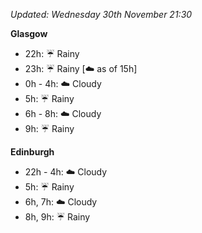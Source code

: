 *Updated: Wednesday 30th November 21:30*

**Glasgow**

* 22h: :umbrella: Rainy
* 23h: :umbrella: Rainy [:cloud: as of 15h]
* 0h - 4h: :cloud: Cloudy
* 5h: :umbrella: Rainy
* 6h - 8h: :cloud: Cloudy
* 9h: :umbrella: Rainy

**Edinburgh**

* 22h - 4h: :cloud: Cloudy
* 5h: :umbrella: Rainy
* 6h, 7h: :cloud: Cloudy
* 8h, 9h: :umbrella: Rainy
